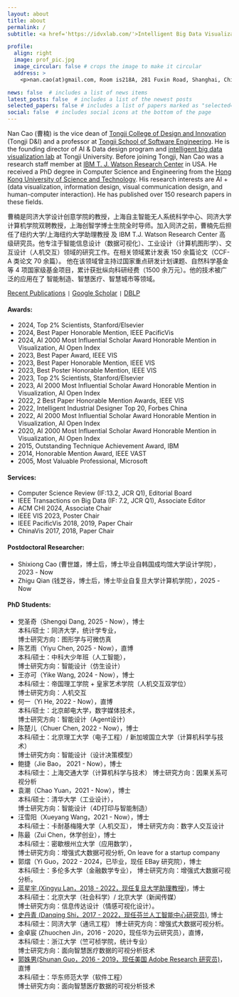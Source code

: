 ```yaml
---
layout: about
title: about
permalink: /
subtitle: <a href='https://idvxlab.com/'>Intelligent Big Data Visualization Lab</a>, <a href='https://en.tongji.edu.cn/'>Tongji University</a>

profile:
  align: right
  image: prof_pic.jpg
  image_circular: false # crops the image to make it circular
  address: >
    <p>nan.cao(at)gmail.com, Room is218A, 281 Fuxin Road, Shanghai, China</p>

news: false  # includes a list of news items
latest_posts: false  # includes a list of the newest posts
selected_papers: false # includes a list of papers marked as "selected={true}"
social: false  # includes social icons at the bottom of the page
---
```

Nan Cao (曹楠) is the vice dean of [Tongji College of Design and Innovation](https://tjdi.tongji.edu.cn/) (Tongji D&I) and a professor at [Tongji School of Software Engineering](https://sse.tongji.edu.cn/index.htm). He is the founding director of AI & Data design program and [intelligent big data visualization lab](https://idvxlab.com/) at Tongji University. Before joining Tongji, Nan Cao was a research staff member at [IBM T. J. Watson Research Center](https://research.ibm.com/labs/watson/) in USA. He received a PhD degree in Computer Science and Engineering from the [Hong Kong University of Science and Technology](https://hkust.edu.hk/). His research interests are AI + (data visualization, information design, visual communication design, and human-computer interaction). He has published over 150 research papers in these fields.

曹楠是同济大学设计创意学院的教授，上海自主智能无人系统科学中心、同济大学计算机学院双聘教授，上海创智学博士生院全时导师。加入同济之前，曹楠先后担任了纽约大学/上海纽约大学助理教授 及 IBM T.J. Watson Research Center 高级研究员。他专注于智能信息设计（数据可视化）、工业设计（计算机图形学）、交互设计（人机交互）领域的研究工作。在相关领域累计发表 150 余篇论文（CCF-A 类论文 70 余篇）。 他在该领域曾主持过国家重点研发计划课题、自然科学基金等 4 项国家级基金项目，累计获批纵向科研经费（1500 余万元）。他的技术被广泛的应用在了 智能制造、智慧医疗、智慧城市等领域。

[Recent Publications](https://idvxlab.com/publication.html) <code>|</code> [Google Scholar](https://scholar.google.com/citations?user=5I0mFcsAAAAJ) <code>|</code> [DBLP](https://dblp.org/pid/66/5146-1.html)

#### Awards:
- 2024, Top 2% Scientists, Stanford/Elsevier
- 2024, Best Paper Honorable Mention, IEEE PacificVis
- 2024, AI 2000 Most Influential Scholar Award Honorable Mention in Visualization, AI Open Index
- 2023, Best Paper Award, IEEE VIS
- 2023, Best Paper Honorable Mention, IEEE VIS
- 2023, Best Poster Honorable Mention, IEEE VIS
- 2023, Top 2% Scientists, Stanford/Elsevier
- 2023, AI 2000 Most Influential Scholar Award Honorable Mention in Visualization, AI Open Index
- 2022, 2 Best Paper Honorable Mention Awards, IEEE VIS
- 2022, Intelligent Industrial Designer Top 20, Forbes China
- 2022, AI 2000 Most Influential Scholar Award Honorable Mention in Visualization, AI Open Index
- 2020, AI 2000 Most Influential Scholar Award Honorable Mention in Visualization, AI Open Index
- 2015, Outstanding Technique Achievement Award, IBM
- 2014, Honorable Mention Award, IEEE VAST
- 2005, Most Valuable Professional, Microsoft  

#### Services:
- Computer Science Review (IF:13.2, JCR Q1), Editorial Board
- IEEE Transactions on Big Data (IF: 7.2, JCR Q1), Associate Editor
- ACM CHI 2024, Associate Chair
- IEEE VIS 2023, Poster Chair
- IEEE PacificVis 2018, 2019, Paper Chair
- ChinaVis 2017, 2018, Paper Chair


#### Postdoctoral Researcher: 
- Shixiong Cao (曹世雄，博士后，博士毕业自韩国成均馆大学设计学院），2023 - Now
- Zhigu Qian (钱芝谷，博士后，博士毕业自复旦大学计算机学院），2025 - Now


#### PhD Students: 
- 党圣奇（Shengqi Dang, 2025 - Now），博士<br>
  本科/硕士：同济大学，统计学专业，<br>
  博士研究方向：图形学与可微仿真
- 陈艺雨（Yiyu Chen, 2025 - Now），直博<br>
  本科/硕士：中科大少年班（人工智能），<br>
  博士研究方向：智能设计（仿生设计）
- 王亦可（Yike Wang, 2024 - Now），博士<br>
  本科/硕士：帝国理工学院 + 皇家艺术学院（人机交互双学位） <br>
  博士研究方向：人机交互
- 何一（Yi He, 2022 - Now），直博<br>
  本科/硕士：北京邮电大学，数字媒体技术，<br>
  博士研究方向：智能设计（Agent设计）
- 陈楚儿（Chuer Chen, 2022 - Now），博士<br>
  本科/硕士：北京理工大学（电子工程）/ 新加坡国立大学（计算机科学与技术）<br>
  博士研究方向：智能设计（设计决策模型）
- 鲍捷（Jie Bao， 2021 - Now），博士<br>
  本科/硕士：上海交通大学（计算机科学与技术）
  博士研究方向：因果关系可视分析
- 袁潮（Chao Yuan，2021 - Now），博士<br>
  本科/硕士：清华大学（工业设计），<br>
  博士研究方向：智能设计（4D打印与智能制造）
- 汪雪阳（Xueyang Wang，2021 - Now），博士<br>
  本科/硕士：卡耐基梅隆大学（人机交互），
  博士研究方向：数字人交互设计
- 陈最（Zui Chen，休学创业），博士<br>
  本科/硕士：密歇根州立大学（应用数学），<br>
  博士研究方向：增强式大数据可视分析, On leave for a startup company
- 郭熠（Yi Guo，2022 - 2024，已毕业，现任 EBay 研究院），博士<br>
  本科/硕士：多伦多大学（金融数学专业），
  博士研究方向：增强式大数据可视分析。
- [蓝星宇 (Xingyu Lan，2018 - 2022，现任复旦大学助理教授)](https://olivialan.github.io/)，博士<br>
  本科/硕士：北京大学（社会科学）/ 北京大学（新闻传媒）<br>
  博士研究方向：信息传达设计（情感可视化设计）。
- [史丹青 (Danqing Shi，2017 - 2022，现任芬兰人工智能中心研究员)](https://sdq.github.io/), 博士<br>
  本科/硕士：同济大学（通讯工程）
  博士研究方向：增强式大数据可视分析。 
- 金卓宸 (Zhuochen Jin，2016 - 2020，现任华为云研究员），直博，<br>
  本科/硕士：浙江大学（竺可桢学院，统计专业）<br>
  博士研究方向：面向智慧医疗数据的可视分析技术
- [郭姝男(Shunan Guo，2016 - 2019，现任美国 Adobe Research 研究员)](https://research.adobe.com/person/shunan-guo/)，直博 <br>
  本科/硕士：华东师范大学（软件工程）<br>
  博士研究方向：面向智慧医疗数据的可视分析技术
